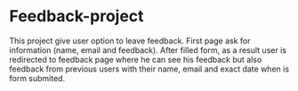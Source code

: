 # Feedback-project
This project give user option to leave feedback.
First page ask for information (name, email and feedback).
After filled form, as a result user is redirected to feedback page where he can see his feedback but also feedback from previous users with their name, email and exact date when is form submited.
